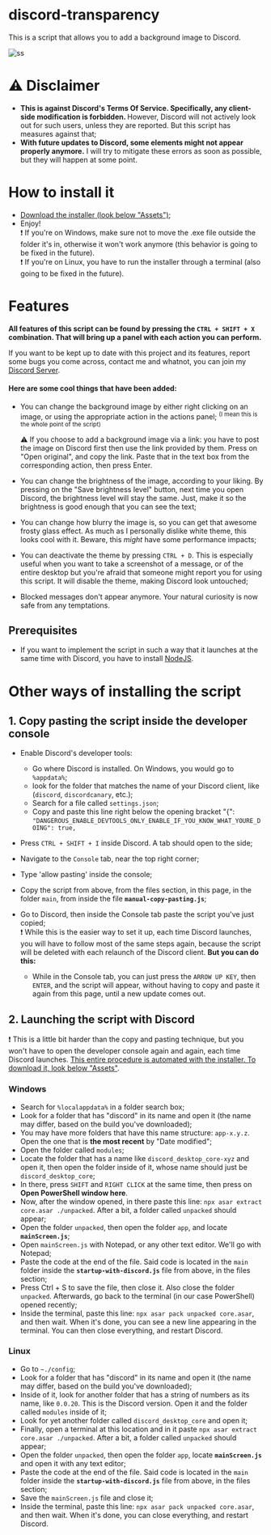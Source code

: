 # discord-transparency

This is a script that allows you to add a background image to Discord.

![ss](https://i.imgur.com/ITLqVm6.png)

# ⚠ Disclaimer

- <b> This is against Discord's Terms Of Service. Specifically, any client-side modification is forbidden. </b>
  However, Discord will not actively look out for such users, unless they are reported. But this script has measures against that;
- <b> With future updates to Discord, some elements might not appear properly anymore.</b>
  I will try to mitigate these errors as soon as possible, but they will happen at some point.

# How to install it

- [Download the installer (look below "Assets")](https://github.com/MWR1/DTInstaller/releases);
- Enjoy!<br>
  ❗ If you're on Windows, make sure not to move the .exe file outside the folder it's in, otherwise it won't work anymore (this behavior is going to be fixed in the future).<br>
  ❗ If you're on Linux, you have to run the installer through a terminal (also going to be fixed in the future).

# Features

<b>All features of this script can be found by pressing the `CTRL + SHIFT + X` combination. That will bring up a panel with each action you can perform.</b><br>

If you want to be kept up to date with this project and its features, report some bugs you come across, contact me and whatnot, you can join my [Discord Server](https://discord.gg/Bd2JnFB).

#### Here are some cool things that have been added:

- You can change the background image by either right clicking on an image, or using the appropriate action in the actions panel; <sup>(I mean this is the whole point of the script)</sup>

  ⚠ If you choose to add a background image via a link: you have to post the image on Discord first then use the link provided by them. Press on "Open original", and copy the link. Paste that in the text box from the corresponding action, then press Enter.

- You can change the brightness of the image, according to your liking. By pressing on the "Save brightness level" button, next time you open Discord, the brightness level will stay the same. Just, make it so the brightness is good enough that you can see the text;
- You can change how blurry the image is, so you can get that awesome frosty glass effect. As much as I personally dislike white theme, this looks cool with it. Beware, this _might_ have some performance impacts;
- You can deactivate the theme by pressing `CTRL + D`. This is especially useful when you want to take a screenshot of a message, or of the entire desktop but you're afraid that someone might report you for using this script. It will disable the theme, making Discord look untouched;
- Blocked messages don't appear anymore. Your natural curiosity is now safe from any temptations.

## Prerequisites

- If you want to implement the script in such a way that it launches at the same time with Discord, you have to install [NodeJS](https://nodejs.org).

# Other ways of installing the script

## 1. Copy pasting the script inside the developer console

- Enable Discord's developer tools:

  - Go where Discord is installed. On Windows, you would go to `%appdata%`;
  - look for the folder that matches the name of your Discord client, like (`discord`, `discordcanary`, etc.);
  - Search for a file called `settings.json`;
  - Copy and paste this line right below the opening bracket "{": `"DANGEROUS_ENABLE_DEVTOOLS_ONLY_ENABLE_IF_YOU_KNOW_WHAT_YOURE_DOING": true,`

- Press `CTRL + SHIFT + I` inside Discord. A tab should open to the side;
- Navigate to the `Console` tab, near the top right corner;
- Type 'allow pasting' inside the console;
- Copy the script from above, from the files section, in this page, in the folder `main`, from inside the file <b>`manual-copy-pasting.js`</b>;
- Go to Discord, then inside the Console tab paste the script you've just copied; <br>
  ❗ While this is the easier way to set it up, each time Discord launches, you will have to follow most of the same steps again, because the script will be deleted with each relaunch of the Discord client. <b>But you can do this:</b>
  - While in the Console tab, you can just press the `ARROW UP KEY`, then `ENTER`, and the script will appear, without having to copy and paste it again from this page, until a new update comes out.

## 2. Launching the script with Discord

❗ This is a little bit harder than the copy and pasting technique, but you won't have to open the developer console again and again, each time Discord launches. [This entire procedure is automated with the installer. To download it, look below "Assets"](https://github.com/MWR1/DTInstaller/releases).

### Windows

- Search for `%localappdata%` in a folder search box;
- Look for a folder that has "discord" in its name and open it (the name may differ, based on the build you've downloaded);
- You may have more folders that have this name structure: `app-x.y.z`. Open the one that is **the most recent** by "Date modified";
- Open the folder called `modules`;
- Locate the folder that has a name like `discord_desktop_core-xyz` and open it, then open the folder inside of it, whose name should just be `discord_desktop_core`;
- In there, press `SHIFT` and `RIGHT CLICK` at the same time, then press on <b>Open PowerShell window here</b>.
- Now, after the window opened, in there paste this line: `npx asar extract core.asar ./unpacked`. After a bit, a folder called `unpacked` should appear;
- Open the folder `unpacked`, then open the folder `app`, and locate <b>`mainScreen.js`</b>;
- Open `mainScreen.js` with Notepad, or any other text editor. We'll go with Notepad;
- Paste the code at the end of the file. Said code is located in the `main` folder inside the <b>`startup-with-discord.js`</b> file from above, in the files section;
- Press Ctrl + S to save the file, then close it. Also close the folder `unpacked`. Afterwards, go back to the terminal (in our case PowerShell) opened recently;
- Inside the terminal, paste this line: `npx asar pack unpacked core.asar`, and then wait. When it's done, you can see a new line appearing in the terminal. You can then close everything, and restart Discord.

### Linux

- Go to `~./config`;
- Look for a folder that has "discord" in its name and open it (the name may differ, based on the build you've downloaded);
- Inside of it, look for another folder that has a string of numbers as its name, like `0.0.20`. This is the Discord version. Open it and the folder called `modules` inside of it;
- Look for yet another folder called `discord_desktop_core` and open it;
- Finally, open a terminal at this location and in it paste `npx asar extract core.asar ./unpacked`. After a bit, a folder called `unpacked` should appear;
- Open the folder `unpacked`, then open the folder `app`, locate <b>`mainScreen.js`</b> and open it with any text editor;
- Paste the code at the end of the file. Said code is located in the `main` folder inside the <b>`startup-with-discord.js`</b> file from above, in the files section;
- Save the `mainScreen.js` file and close it;
- Inside the terminal, paste this line: `npx asar pack unpacked core.asar`, and then wait. When it's done, you can close everything, and restart Discord.
